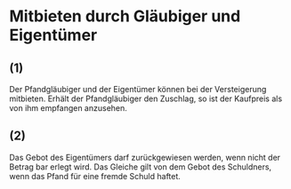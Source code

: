 # Mitbieten durch Gläubiger und Eigentümer



## (1)

 Der Pfandgläubiger und der Eigentümer können bei der Versteigerung mitbieten. Erhält der Pfandgläubiger den Zuschlag, so ist der Kaufpreis als von ihm empfangen anzusehen.

## (2)

 Das Gebot des Eigentümers darf zurückgewiesen werden, wenn nicht der Betrag bar erlegt wird. Das Gleiche gilt von dem Gebot des Schuldners, wenn das Pfand für eine fremde Schuld haftet. 

